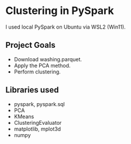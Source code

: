 # Clustering in PySpark

I used local PySpark on Ubuntu via WSL2 (Win11).

## Project Goals

- Download washing.parquet.
- Apply the PCA method.
- Perform clustering.

## Libraries used

- pyspark, pyspark.sql
- PCA
- KMeans
- ClusteringEvaluator
- matplotlib, mplot3d
- numpy 